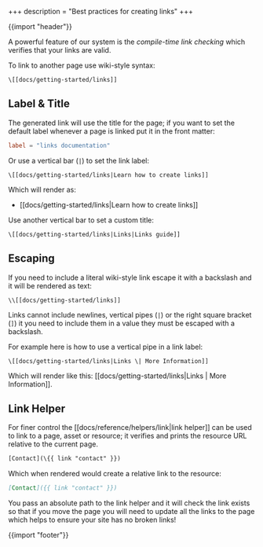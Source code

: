 +++
description = "Best practices for creating links"
+++

{{import "header"}}

A powerful feature of our system is the *compile-time link checking* which verifies that your links are valid.

To link to another page use wiki-style syntax:

```text
\[[docs/getting-started/links]]
```

## Label & Title

The generated link will use the title for the page; if you want to set the default label whenever a page is linked put it in the front matter:

```toml
label = "links documentation"
```

Or use a vertical bar (`|`) to set the link label:

```text
\[[docs/getting-started/links|Learn how to create links]]
```

Which will render as:

* [[docs/getting-started/links|Learn how to create links]]

Use another vertical bar to set a custom title:

```text
\[[docs/getting-started/links|Links|Links guide]]
```

## Escaping

If you need to include a literal wiki-style link escape it with a backslash and it will be rendered as text:

```text
\\[[docs/getting-started/links]]
```

Links cannot include newlines, vertical pipes (`|`) or the right square bracket (`]`) it you need to include them in a value they must be escaped with a backslash.

For example here is how to use a vertical pipe in a link label:

```
\[[docs/getting-started/links|Links \| More Information]]
```

Which will render like this: [[docs/getting-started/links|Links \| More Information]].

## Link Helper

For finer control the [[docs/reference/helpers/link|link helper]] can be used to link to a page, asset or resource; it verifies and prints the resource URL relative to the current page.

```handlebars
[Contact](\{{ link "contact" }})
```

Which when rendered would create a relative link to the resource:

```markdown
[Contact]({{ link "contact" }})
```

You pass an absolute path to the link helper and it will check the link exists so that if you move the page you will need to update all the links to the page which helps to ensure your site has no broken links!

{{import "footer"}}
